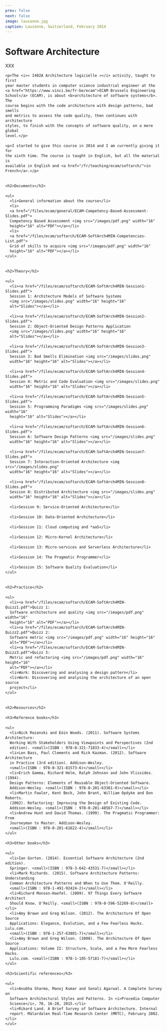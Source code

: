 ```yaml
---
prev: false
next: false
image: lausanne.jpg
caption: Lausanne, Switzerland, February 2014
---
```


# Software Architecture

XXX

    <p>The <i>« I402A Architecture logicielle »</i> activity, taught to first
    year master students in computer science industrial engineer at the
    <a href="https://www.vinci.be/fr-be/ecam">ECAM Brussels Engineering
    School</a> (ECAM), is about <b>architecture of software systems</b>. The
    course begins with the code architecture with design patterns, bad smells
    and metrics to assess the code quality, then continues with architecture
    styles, to finish with the concepts of software quality, on a more global
    level.</p>

    <p>I started to give this course in 2014 and I am currently giving it for
    the sixth time. The course is taught in English, but all the material is
    available in English and <a href="/fr/teaching/ecam/softarch/">in
    French</a>.</p>


    <h2>Documents</h2>

    <ul>
      <li>General information about the course</li>
      <li>
      <a href="/files/ecam/general/ECAM-Competency-Based-Assessment-Slides.pdf">
      Competency Based Assessment <img src="/images/pdf.png" width="16"
      height="16" alt="PDF"></a></li>
      <li>
      <a href="/files/ecam/softarch/ECAM-SoftArch4MIN-Competencies-List.pdf">
      Grid of skills to acquire <img src="/images/pdf.png" width="16"
      height="16" alt="PDF"></a></li>
    </ul>


    <h2>Theory</h2>

    <ul>
      <li><a href="/files/ecam/softarch/ECAM-SoftArch4MIN-Session1-Slides.pdf">
      Session 1: Architecture Models of Software Systems
      <img src="/images/slides.png" width="16" height="16"
      alt="Slides"></a></li>

      <li><a href="/files/ecam/softarch/ECAM-SoftArch4MIN-Session2-Slides.pdf">
      Session 2: Object-Oriented Design Patterns Application
      <img src="/images/slides.png" width="16" height="16"
      alt="Slides"></a></li>

      <li><a href="/files/ecam/softarch/ECAM-SoftArch4MIN-Session3-Slides.pdf">
      Session 3: Bad Smells Elimination <img src="/images/slides.png"
      width="16" height="16" alt="Slides"></a></li>

      <li><a href="/files/ecam/softarch/ECAM-SoftArch4MIN-Session4-Slides.pdf">
      Session 4: Metric and Code Evaluation <img src="/images/slides.png"
      width="16" height="16" alt="Slides"></a></li>

      <li><a href="/files/ecam/softarch/ECAM-SoftArch4MIN-Session5-Slides.pdf">
      Session 5: Programming Paradigms <img src="/images/slides.png" width="16"
      height="16" alt="Slides"></a></li>

      <li><a href="/files/ecam/softarch/ECAM-SoftArch4MIN-Session6-Slides.pdf">
      Session 6: Software Design Patterns <img src="/images/slides.png"
      width="16" height="16" alt="Slides"></a></li>

      <li><a href="/files/ecam/softarch/ECAM-SoftArch4MIN-Session7-Slides.pdf">
      Session 7: Interaction-Oriented Architecture <img src="/images/slides.png"
      width="16" height="16" alt="Slides"></a></li>

      <li><a href="/files/ecam/softarch/ECAM-SoftArch4MIN-Session8-Slides.pdf">
      Session 8: Distributed Architecture <img src="/images/slides.png"
      width="16" height="16" alt="Slides"></a></li>

      <li>Session 9: Service-Oriented Architecture</li>

      <li>Session 10: Data-Oriented Architecture</li>

      <li>Session 11: Cloud computing and *aaS</li>

      <li>Session 12: Micro-Kernel Architecture</li>

      <li>Session 13: Micro-services and Serverless Architecture</li>

      <li>Session 14: The Pragmatic Programmer</li>

      <li>Session 15: Software Quality Evaluation</li>
    </ul>


    <h2>Practice</h2>

    <ul>
      <li><a href="/files/ecam/softarch/ECAM-SoftArch4MIN-Quizz1.pdf">Quizz 1:
      Software architecture and quality <img src="/images/pdf.png" width="16"
      height="16" alt="PDF"></a></li>
      <li><a href="/files/ecam/softarch/ECAM-SoftArch4MIN-Quizz2.pdf">Quizz 2:
      Software metric <img src="/images/pdf.png" width="16" height="16"
      alt="PDF"></a></li>
      <li><a href="/files/ecam/softarch/ECAM-SoftArch4MIN-Quizz3.pdf">Quizz 3:
      Metric and refactoring <img src="/images/pdf.png" width="16" height="16"
      alt="PDF"></a></li>
      <li>Work: Discovering and analysing a design pattern</li>
      <li>Work: Discovering and analysing the architecture of an open source
      project</li>
    </ul>


    <h2>Resources</h2>

    <h3>Reference books</h3>

    <ul>
      <li>Nick Rozanski and Eóin Woods. (2011). Software Systems Architecture:
      Working With Stakeholders Using Viewpoints and Perspectives (2nd
      edition). <small>(ISBN : 978-0-321-71833-4)</small></li>
      <li>Len Bass, Paul Clements and Rick Kazman. (2012). Software Architecture
      in Practice (3rd edition). Addison-Wesley.
      <small>(ISBN : 978-0-321-81573-6)</small></li>
      <li>Erich Gamma, Richard Helm, Ralph Johnson and John Vlissides. (1994).
      Design Patterns: Elements of Reusable Object-Oriented Software.
      Addison-Wesley. <small>(ISBN : 978-0-201-63361-0)</small></li>
      <li>Martin Fowler, Kent Beck, John Brant, William Opdyke and Don Roberts.
      (2002). Refactoring: Improving the Design of Existing Code.
      Addison-Wesley. <small>(ISBN : 978-0-201-48567-7)</small></li>
      <li>Andrew Hunt and David Thomas. (1999). The Pragmatic Programmer: From
      Journeyman to Master. Addison-Wesley.
      <small>(ISBN : 978-0-201-61622-4)</small></li>
    </ul>

    <h3>Other books</h3>

    <ul>
      <li>Ian Gorton. (2014). Essential Software Architecture (2nd edition).
      Springer. <small>(ISBN : 978-3-642-43531-7)</small></li>
      <li>Mark Richards. (2015). Software Architecture Patterns: Understanding
      Common Architecture Patterns and When to Use Them. O'Reilly.
      <small>(ISBN : 978-1-491-92424-2)</small></li>
      <li>Richard Monson-Haefel. (2009). 97 Things Every Software Architect
      Should Know. O'Reilly. <small>(ISBN : 978-0-596-52269-8)</small></li>
      <li>Amy Brown and Greg Wilson. (2012). The Architecture Of Open Source
      Applications: Elegance, Evolution, and a Few Fearless Hacks. Lulu.com.
      <small>(ISBN : 978-1-257-63801-7)</small></li>
      <li>Amy Brown and Greg Wilson. (2008). The Architecture Of Open Source
      Applications: Volume II: Structure, Scale, and a Few More Fearless Hacks.
      Lulu.com. <small>(ISBN : 978-1-105-57181-7)</small></li>
    </ul>

    <h3>Scientific references</h3>

    <ul>
      <li>Anubha Sharma, Manoj Kumar and Sonali Agarwal. A Complete Survey on
      Software Architectural Styles and Patterns. In <i>Procedia Computer
      Science</i>, 70, 16-28, 2015.</li>
      <li>Rikard Land. A Brief Survey of Software Architecture. Internal 
      report. Mälardalen Real-Time Research Center (MRTC), February 2002.</li>
    </ul>
